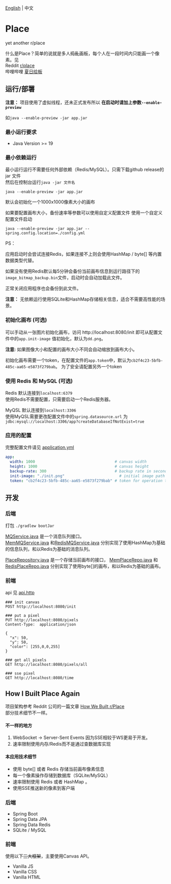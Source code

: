 [English](README.md) | 中文

# Place

yet another r/place

什么是Place？简单的说就是多人~~捣乱~~画板，每个人在一段时间内只能画一个像素。见  
Reddit [r/place](https://reddit.com/r/place)  
哔哩哔哩 [夏日绘板](https://live.bilibili.com/pages/1702/pixel-drawing)

## 运行/部署

**注意：** 项目使用了虚拟线程，还未正式发布所以 **在启动时请加上参数`--enable-preview`**

如`java --enable-preview -jar app.jar`

### 最小运行要求

- Java Version >= 19

### 最小依赖运行

最小运行运行不需要任何外部依赖（Redis/MySQL）。只需下载github release的 jar 文件  
然后在控制台运行`java -jar 文件名`

```shell
java --enable-preview -jar app.jar
```

默认会初始化一个1000x1000像素大小的画布

如果要配置画布大小，备份速率等参数可以使用自定义配置文件
使用一个自定义配置文件启动

```shell
java --enable-preview -jar app.jar --spring.config.location=./config.yml
```

PS：

应用启动时会尝试连接Redis，如果连接不上则会使用HashMap / byte[] 等内置数据类型代替。

如果没有使用Redis默认每5分钟会备份当前画布信息到运行路径下的`image_bitmap_backup.bin`文件，启动时会自动加载此文件。

正常关闭应用程序也会备份到此文件。

**注意：** 无依赖运行使用SQLite和HashMap存储相关信息，适合不需要高性能的场景。

### 初始化画布 (可选)

可以手动从一张图片初始化画布，访问 http://localhost:8080/init 即可从配置文件中的`app.init-image`
值初始化，默认为`dd.png`。

**注意:** 如果图像大小和配置的画布大小不同会自动缩放到画布大小。

初始化画布需要一个token，在配置文件的`app.token`中，默认为`cb2f4c23-5bfb-485c-aa65-e5873f279bab`。
为了安全请配置另外一个token

### 使用 Redis 和 MySQL (可选)

Redis 默认连接到`localhost:6379`  
使用Redis不需要配置，只需要启动一个Redis服务器。

MyQSL 默认连接到`localhost:3306`  
使用MyQSL需要更改配置文件中的`spring.datasource.url` 为 `jdbc:mysql://localhost:3306/app?createDatabaseIfNotExist=true`

### 应用的配置

完整配置文件请见 [application.yml](src%2Fmain%2Fresources%2Fapplication.yml)

```yaml
app:
  width: 1000                                   # canvas width
  height: 1000                                  # canvas height
  backup-rate: 300                              # backup rate in seconds
  init-image: "./init.png"                        # initial image path
  token: "cb2f4c23-5bfb-485c-aa65-e5873f279bab" # token for operation that requires authentication

```

## 开发

### 后端

打包 `./gradlew bootJar`

[MQService.java](src%2Fmain%2Fjava%2Fcom%2Foldshensheep%2Fplace%2Fservice%2FMQService.java) 是一个消息队列接口。  
[MemMQService.java](src%2Fmain%2Fjava%2Fcom%2Foldshensheep%2Fplace%2Fservice%2Fimpl%2FMemMQService.java)
和[RedisMQService.java](src%2Fmain%2Fjava%2Fcom%2Foldshensheep%2Fplace%2Fservice%2Fimpl%2FRedisMQService.java)
分别实现了使用HashMap为基础的信息队列，和以Redis为基础的消息队列。

[PlaceRepository.java](src%2Fmain%2Fjava%2Fcom%2Foldshensheep%2Fplace%2Frepo%2FPlaceRepository.java) 是一个存储当前画布的接口，
[MemPlaceRepo.java](src%2Fmain%2Fjava%2Fcom%2Foldshensheep%2Fplace%2Frepo%2Fimpl%2FMemPlaceRepo.java)
和[RedisPlaceRepo.java](src%2Fmain%2Fjava%2Fcom%2Foldshensheep%2Fplace%2Frepo%2Fimpl%2FRedisPlaceRepo.java)
分别实现了使用byte[]的画布，和以Redis为基础的画布。

### 前端

api 见 [api.http](api.http)

```http request
### init canvas
POST http://localhost:8080/init

### put a pixel
PUT http://localhost:8080/pixels
Content-Type:  application/json

{
  "x": 50,
  "y": 50,
  "color": [255,0,0,255]
}

### get all pixels
GET http://localhost:8080/pixels/all

### sse pixel
GET http://localhost:8080/time

```

## How I Built Place Again

项目架构参考 Reddit 公司的一篇文章 [How We Built r/Place](https://www.redditinc.com/blog/how-we-built-rplace/)  
部分技术细节不一样。

#### 不一样的地方

1. WebSocket -> Server-Sent Events 因为SSE相较于WS更易于开发。
2. 速率限制使用内存/Redis而不是通过查数据库实现

#### 本应用技术细节

- 使用 byte[] 或者 Redis 存储当前画布像素信息
- 每一个像素操作存储到数据库（SQLite/MySQL）
- 速率限制使用 Redis 或者 HashMap 。
- 使用SSE推送新的像素到客户端

### 后端

- Spring Boot
- Spring Data JPA
- Spring Data Redis
- SQLite / MySQL

### 前端

使用以下~~三大框架~~，主要使用Canvas API。

- Vanilla JS
- Vanilla CSS
- Vanilla HTML

